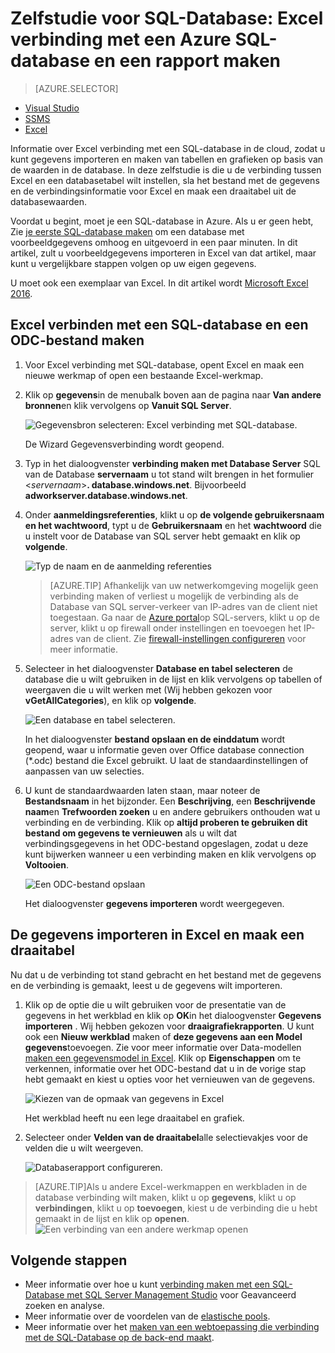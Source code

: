 <properties
    pageTitle="Excel verbinden met SQL-Database | Microsoft Azure"
    description="Informatie over Microsoft Excel verbinding met Azure SQL-database in de cloud. Gegevens importeren in Excel voor rapportage- en exploratie."
    services="sql-database"
    keywords="verbinding maken met sql excel, excel-gegevens importeren"
    documentationCenter=""
    authors="joseidz"
    manager="jhubbard"
    editor=""/>


<tags
    ms.service="sql-database"
    ms.workload="data-management"
    ms.tgt_pltfrm="na"
    ms.devlang="na"
    ms.topic="get-started-article"
    ms.date="07/05/2016"
    ms.author="joseidz"/>


# <a name="sql-database-tutorial-connect-excel-to-an-azure-sql-database-and-create-a-report"></a>Zelfstudie voor SQL-Database: Excel verbinding met een Azure SQL-database en een rapport maken

> [AZURE.SELECTOR]
- [Visual Studio](sql-database-connect-query.md)
- [SSMS](sql-database-connect-query-ssms.md)
- [Excel](sql-database-connect-excel.md)

Informatie over Excel verbinding met een SQL-database in de cloud, zodat u kunt gegevens importeren en maken van tabellen en grafieken op basis van de waarden in de database. In deze zelfstudie is die u de verbinding tussen Excel en een databasetabel wilt instellen, sla het bestand met de gegevens en de verbindingsinformatie voor Excel en maak een draaitabel uit de databasewaarden.

Voordat u begint, moet je een SQL-database in Azure. Als u er geen hebt, Zie [je eerste SQL-database maken](sql-database-get-started.md) om een database met voorbeeldgegevens omhoog en uitgevoerd in een paar minuten. In dit artikel, zult u voorbeeldgegevens importeren in Excel van dat artikel, maar kunt u vergelijkbare stappen volgen op uw eigen gegevens.

U moet ook een exemplaar van Excel. In dit artikel wordt [Microsoft Excel 2016](https://products.office.com/en-US/).

## <a name="connect-excel-to-a-sql-database-and-create-an-odc-file"></a>Excel verbinden met een SQL-database en een ODC-bestand maken

1.  Voor Excel verbinding met SQL-database, opent Excel en maak een nieuwe werkmap of open een bestaande Excel-werkmap.

2.  Klik op **gegevens**in de menubalk boven aan de pagina naar **Van andere bronnen**en klik vervolgens op **Vanuit SQL Server**.

    ![Gegevensbron selecteren: Excel verbinding met SQL-database.](./media/sql-database-connect-excel/excel_data_source.png)

    De Wizard Gegevensverbinding wordt geopend.

3.  Typ in het dialoogvenster **verbinding maken met Database Server** SQL van de Database **servernaam** u tot stand wilt brengen in het formulier <*servernaam*>**. database.windows.net**. Bijvoorbeeld **adworkserver.database.windows.net**.

4.  Onder **aanmeldingsreferenties**, klikt u op **de volgende gebruikersnaam en het wachtwoord**, typt u de **Gebruikersnaam** en het **wachtwoord** die u instelt voor de Database van SQL server hebt gemaakt en klik op **volgende**.

    ![Typ de naam en de aanmelding referenties](./media/sql-database-connect-excel/connect-to-server.png)

    > [AZURE.TIP] Afhankelijk van uw netwerkomgeving mogelijk geen verbinding maken of verliest u mogelijk de verbinding als de Database van SQL server-verkeer van IP-adres van de client niet toegestaan. Ga naar de [Azure portal](https://portal.azure.com/)op SQL-servers, klikt u op de server, klikt u op firewall onder instellingen en toevoegen het IP-adres van de client. Zie [firewall-instellingen configureren](sql-database-configure-firewall-settings.md) voor meer informatie.

5. Selecteer in het dialoogvenster **Database en tabel selecteren** de database die u wilt gebruiken in de lijst en klik vervolgens op tabellen of weergaven die u wilt werken met (Wij hebben gekozen voor **vGetAllCategories**), en klik op **volgende**.

    ![Een database en tabel selecteren.](./media/sql-database-connect-excel/select-database-and-table.png)

    In het dialoogvenster **bestand opslaan en de einddatum** wordt geopend, waar u informatie geven over Office database connection (*.odc) bestand die Excel gebruikt. U laat de standaardinstellingen of aanpassen van uw selecties.

6. U kunt de standaardwaarden laten staan, maar noteer de **Bestandsnaam** in het bijzonder. Een **Beschrijving**, een **Beschrijvende naam**en **Trefwoorden zoeken** u en andere gebruikers onthouden wat u verbinding en de verbinding. Klik op **altijd proberen te gebruiken dit bestand om gegevens te vernieuwen** als u wilt dat verbindingsgegevens in het ODC-bestand opgeslagen, zodat u deze kunt bijwerken wanneer u een verbinding maken en klik vervolgens op **Voltooien**.

    ![Een ODC-bestand opslaan](./media/sql-database-connect-excel/save-odc-file.png)

    Het dialoogvenster **gegevens importeren** wordt weergegeven.

## <a name="import-the-data-into-excel-and-create-a-pivot-chart"></a>De gegevens importeren in Excel en maak een draaitabel
Nu dat u de verbinding tot stand gebracht en het bestand met de gegevens en de verbinding is gemaakt, leest u de gegevens wilt importeren.

1. Klik op de optie die u wilt gebruiken voor de presentatie van de gegevens in het werkblad en klik op **OK**in het dialoogvenster **Gegevens importeren** . Wij hebben gekozen voor **draaigrafiekrapporten**. U kunt ook een **Nieuw werkblad** maken of **deze gegevens aan een Model gegevens**toevoegen. Zie voor meer informatie over Data-modellen [maken een gegevensmodel in Excel](https://support.office.com/article/Create-a-Data-Model-in-Excel-87E7A54C-87DC-488E-9410-5C75DBCB0F7B). Klik op **Eigenschappen** om te verkennen, informatie over het ODC-bestand dat u in de vorige stap hebt gemaakt en kiest u opties voor het vernieuwen van de gegevens.

    ![Kiezen van de opmaak van gegevens in Excel](./media/sql-database-connect-excel/import-data.png)

    Het werkblad heeft nu een lege draaitabel en grafiek.

8. Selecteer onder **Velden van de draaitabel**alle selectievakjes voor de velden die u wilt weergeven.

    ![Databaserapport configureren.](./media/sql-database-connect-excel/power-pivot-results.png)

> [AZURE.TIP]Als u andere Excel-werkmappen en werkbladen in de database verbinding wilt maken, klikt u op **gegevens**, klikt u op **verbindingen**, klikt u op **toevoegen**, kiest u de verbinding die u hebt gemaakt in de lijst en klik op **openen**.
> ![Een verbinding van een andere werkmap openen](./media/sql-database-connect-excel/open-from-another-workbook.png)

## <a name="next-steps"></a>Volgende stappen

- Meer informatie over hoe u kunt [verbinding maken met een SQL-Database met SQL Server Management Studio](sql-database-connect-query-ssms.md) voor Geavanceerd zoeken en analyse.
- Meer informatie over de voordelen van de [elastische pools](sql-database-elastic-pool.md).
- Meer informatie over het [maken van een webtoepassing die verbinding met de SQL-Database op de back-end maakt](../app-service-web/web-sites-dotnet-deploy-aspnet-mvc-app-membership-oauth-sql-database.md).
